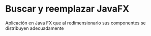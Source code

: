 # Buscar y reemplazar JavaFX 

Aplicación en Java FX que al redimensionarlo sus componentes se distribuyen adecuadamente